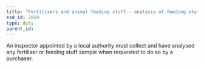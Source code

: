 ```yaml
---
title: "Fertilisers and animal feeding stuff - analysis of feeding stuff sample"
esd_id: 2059
type: duty
parent_id:  
---
```


An inspector appointed by a local authority must collect and have analysed any fertiliser or feeding stuff sample when requested to do so by a purchaser.

